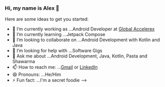 ### Hi, my name is Alex 👋

Here are some ideas to get you started:

- 🔭 I’m currently working as ...Android Developer at [Global Accelerex](https://www.linkedin.com/company/global-accelerex-ltd-/)
- 🌱 I’m currently learning ...Jetpack Compose
- 👯 I’m looking to collaborate on ...Android Development with Kotlin and Java
- 🤔 I’m looking for help with ...Software Gigs
- 💬 Ask me about ...Android Development, Java, Kotlin, Pasta and Shawarma
- 📫 How to reach me: ...[Gmail](alexeluro@gmail.com) or [LinkedIn](https://linkedin.com/in/eluro-alex-660826197/)
- 😄 Pronouns: ...He/Him
- ⚡ Fun fact: ...I'm a secret foodie 
-->
